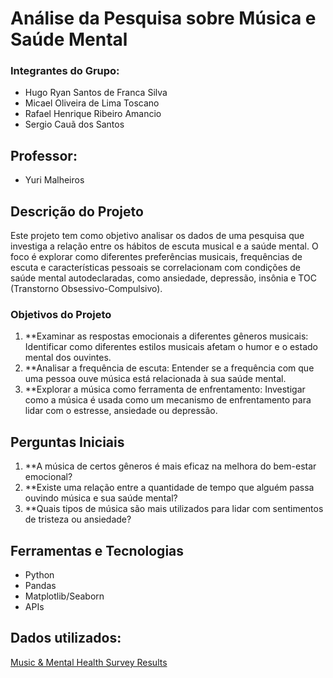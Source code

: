 # Análise da Pesquisa sobre Música e Saúde Mental

### Integrantes do Grupo:
- Hugo Ryan Santos de Franca Silva
- Micael Oliveira de Lima Toscano
- Rafael Henrique Ribeiro Amancio
- Sergio Cauã dos Santos

## Professor:
- Yuri Malheiros

## Descrição do Projeto

Este projeto tem como objetivo analisar os dados de uma pesquisa que investiga a relação entre os hábitos de escuta musical e a saúde mental. O foco é explorar como diferentes preferências musicais, frequências de escuta e características pessoais se correlacionam com condições de saúde mental autodeclaradas, como ansiedade, depressão, insônia e TOC (Transtorno Obsessivo-Compulsivo).

### Objetivos do Projeto
1. **Examinar as respostas emocionais a diferentes gêneros musicais: Identificar como diferentes estilos musicais afetam o humor e o estado mental dos ouvintes.
2. **Analisar a frequência de escuta: Entender se a frequência com que uma pessoa ouve música está relacionada à sua saúde mental.
3. **Explorar a música como ferramenta de enfrentamento: Investigar como a música é usada como um mecanismo de enfrentamento para lidar com o estresse, ansiedade ou depressão.

## Perguntas Iniciais
1. **A música de certos gêneros é mais eficaz na melhora do bem-estar emocional?
2. **Existe uma relação entre a quantidade de tempo que alguém passa ouvindo música e sua saúde mental?
3. **Quais tipos de música são mais utilizados para lidar com sentimentos de tristeza ou ansiedade?


## Ferramentas e Tecnologias
- Python
- Pandas
- Matplotlib/Seaborn
- APIs 

## Dados utilizados:
[Music & Mental Health Survey Results]([https://www.kaggle.com/datasets/brianblakely/top-100-songs-and-lyrics-from-1959-to-2019?select=all_songs_data_processed.csv](https://www.kaggle.com/datasets/catherinerasgaitis/mxmh-survey-results))

